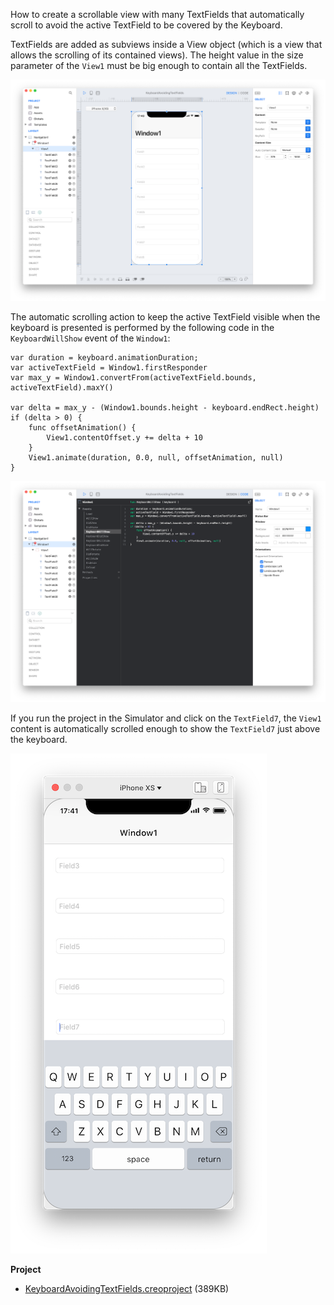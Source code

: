 How to create a scrollable view with many TextFields that automatically scroll to avoid the active TextField to be covered by the Keyboard.

TextFields are added as subviews inside a View object (which is a view that allows the scrolling of its contained views). The height value in the size parameter of the `View1` must be big enough to contain all the TextFields.

![keyboard_avoiding_textfields_1](../images/technotes/keyboard_avoiding_textfields_1.png)

The automatic scrolling action to keep the active TextField visible when the keyboard is presented is performed by the following code in the `KeyboardWillShow` event of the `Window1`:

```
var duration = keyboard.animationDuration;
var activeTextField = Window1.firstResponder
var max_y = Window1.convertFrom(activeTextField.bounds, activeTextField).maxY()

var delta = max_y - (Window1.bounds.height - keyboard.endRect.height)
if (delta > 0) {
	func offsetAnimation() {
		View1.contentOffset.y += delta + 10
	}
	View1.animate(duration, 0.0, null, offsetAnimation, null)
}
```

![keyboard_avoiding_textfields_2](../images/technotes/keyboard_avoiding_textfields_2.png)

If you run the project in the Simulator and click on the `TextField7`, the `View1` content is automatically scrolled enough to show the `TextField7` just above the keyboard.

![keyboard_avoiding_textfields_3](../images/technotes/keyboard_avoiding_textfields_3.png)

**Project**
* [KeyboardAvoidingTextFields.creoproject]({{github_raw_link}}/assets/keyboard_avoiding_textfields.creoproject.zip) (389KB)
